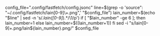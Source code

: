 
config_file=".config/fastfetch/config.jsonc"
line=$(grep -o 'source": "~/.config/fastfetch/lain[0-9]\+.png",' "$config_file")
lain_number=$(echo "$line" | sed -n 's/.*lain\([0-9]*\).*/\1/p') 
if [ "$lain_number" -ge 6 ]; then
    lain_number=1
else
    lain_number=$((lain_number+1))
fi
sed -i "s/lain[0-9]\+\.png/lain${lain_number}.png/" $config_file 
